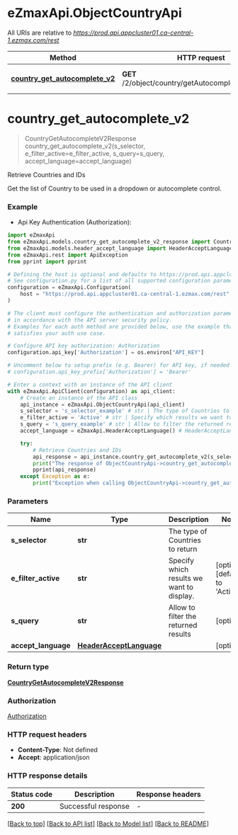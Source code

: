 # eZmaxApi.ObjectCountryApi

All URIs are relative to *https://prod.api.appcluster01.ca-central-1.ezmax.com/rest*

Method | HTTP request | Description
------------- | ------------- | -------------
[**country_get_autocomplete_v2**](ObjectCountryApi.md#country_get_autocomplete_v2) | **GET** /2/object/country/getAutocomplete/{sSelector} | Retrieve Countries and IDs


# **country_get_autocomplete_v2**
> CountryGetAutocompleteV2Response country_get_autocomplete_v2(s_selector, e_filter_active=e_filter_active, s_query=s_query, accept_language=accept_language)

Retrieve Countries and IDs

Get the list of Country to be used in a dropdown or autocomplete control.

### Example

* Api Key Authentication (Authorization):

```python
import eZmaxApi
from eZmaxApi.models.country_get_autocomplete_v2_response import CountryGetAutocompleteV2Response
from eZmaxApi.models.header_accept_language import HeaderAcceptLanguage
from eZmaxApi.rest import ApiException
from pprint import pprint

# Defining the host is optional and defaults to https://prod.api.appcluster01.ca-central-1.ezmax.com/rest
# See configuration.py for a list of all supported configuration parameters.
configuration = eZmaxApi.Configuration(
    host = "https://prod.api.appcluster01.ca-central-1.ezmax.com/rest"
)

# The client must configure the authentication and authorization parameters
# in accordance with the API server security policy.
# Examples for each auth method are provided below, use the example that
# satisfies your auth use case.

# Configure API key authorization: Authorization
configuration.api_key['Authorization'] = os.environ["API_KEY"]

# Uncomment below to setup prefix (e.g. Bearer) for API key, if needed
# configuration.api_key_prefix['Authorization'] = 'Bearer'

# Enter a context with an instance of the API client
with eZmaxApi.ApiClient(configuration) as api_client:
    # Create an instance of the API class
    api_instance = eZmaxApi.ObjectCountryApi(api_client)
    s_selector = 's_selector_example' # str | The type of Countries to return
    e_filter_active = 'Active' # str | Specify which results we want to display. (optional) (default to 'Active')
    s_query = 's_query_example' # str | Allow to filter the returned results (optional)
    accept_language = eZmaxApi.HeaderAcceptLanguage() # HeaderAcceptLanguage |  (optional)

    try:
        # Retrieve Countries and IDs
        api_response = api_instance.country_get_autocomplete_v2(s_selector, e_filter_active=e_filter_active, s_query=s_query, accept_language=accept_language)
        print("The response of ObjectCountryApi->country_get_autocomplete_v2:\n")
        pprint(api_response)
    except Exception as e:
        print("Exception when calling ObjectCountryApi->country_get_autocomplete_v2: %s\n" % e)
```



### Parameters


Name | Type | Description  | Notes
------------- | ------------- | ------------- | -------------
 **s_selector** | **str**| The type of Countries to return | 
 **e_filter_active** | **str**| Specify which results we want to display. | [optional] [default to &#39;Active&#39;]
 **s_query** | **str**| Allow to filter the returned results | [optional] 
 **accept_language** | [**HeaderAcceptLanguage**](.md)|  | [optional] 

### Return type

[**CountryGetAutocompleteV2Response**](CountryGetAutocompleteV2Response.md)

### Authorization

[Authorization](../README.md#Authorization)

### HTTP request headers

 - **Content-Type**: Not defined
 - **Accept**: application/json

### HTTP response details

| Status code | Description | Response headers |
|-------------|-------------|------------------|
**200** | Successful response |  -  |

[[Back to top]](#) [[Back to API list]](../README.md#documentation-for-api-endpoints) [[Back to Model list]](../README.md#documentation-for-models) [[Back to README]](../README.md)

